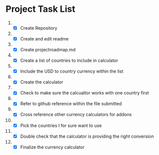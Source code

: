 # Project Task List

1. - [x] Create Repository
1. - [x] Create and edit readme 
1. - [x] Create projectroadmap.md 
1. - [x] Create a list of countries to include in calculator 
1. - [x] Include the USD to country currency within the list
1. - [x] Create the calculator
1. - [x] Check to make sure the calcualtor works with one country first
1. - [x] Refer to github reference within the file submitted 
1. - [x] Cross reference other currency calculators for addons 
1. - [x] Pick the countries I for sure want to use
1. - [x] Double check that the calculator is providing the right conversion
1. - [x] Finalize the currency calculator
